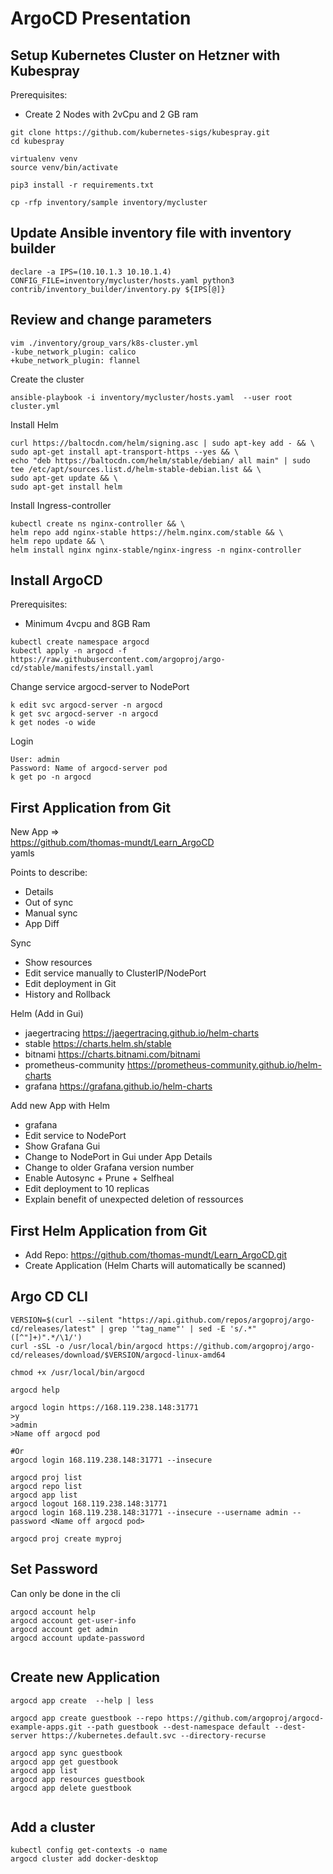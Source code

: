 # ArgoCD Presentation

## Setup Kubernetes Cluster on Hetzner with Kubespray

Prerequisites:
- Create 2 Nodes with 2vCpu and 2 GB ram 


```
git clone https://github.com/kubernetes-sigs/kubespray.git
cd kubespray

virtualenv venv
source venv/bin/activate

pip3 install -r requirements.txt

```

```
cp -rfp inventory/sample inventory/mycluster
```



## Update Ansible inventory file with inventory builder
```
declare -a IPS=(10.10.1.3 10.10.1.4)
CONFIG_FILE=inventory/mycluster/hosts.yaml python3 contrib/inventory_builder/inventory.py ${IPS[@]}
```


## Review and change parameters
```
vim ./inventory/group_vars/k8s-cluster.yml
-kube_network_plugin: calico
+kube_network_plugin: flannel
```


Create the cluster
```
ansible-playbook -i inventory/mycluster/hosts.yaml  --user root cluster.yml
```


Install Helm
```
curl https://baltocdn.com/helm/signing.asc | sudo apt-key add - && \
sudo apt-get install apt-transport-https --yes && \
echo "deb https://baltocdn.com/helm/stable/debian/ all main" | sudo tee /etc/apt/sources.list.d/helm-stable-debian.list && \
sudo apt-get update && \
sudo apt-get install helm
```


Install Ingress-controller
```
kubectl create ns nginx-controller && \
helm repo add nginx-stable https://helm.nginx.com/stable && \
helm repo update && \
helm install nginx nginx-stable/nginx-ingress -n nginx-controller
```


## Install ArgoCD

Prerequisites:
- Minimum 4vcpu and 8GB Ram  

```
kubectl create namespace argocd
kubectl apply -n argocd -f https://raw.githubusercontent.com/argoproj/argo-cd/stable/manifests/install.yaml
```

Change service argocd-server to NodePort
```
k edit svc argocd-server -n argocd
k get svc argocd-server -n argocd
k get nodes -o wide
```

Login
```
User: admin
Password: Name of argocd-server pod
k get po -n argocd
```



## First Application from Git

New App =>  
https://github.com/thomas-mundt/Learn_ArgoCD  
yamls  

Points to describe:  
- Details  
- Out of sync  
- Manual sync  
- App Diff  

Sync  
- Show resources  
- Edit service manually to ClusterIP/NodePort  
- Edit deployment in Git  
- History and Rollback  

Helm (Add in Gui)  
- jaegertracing       	https://jaegertracing.github.io/helm-charts  
- stable              	https://charts.helm.sh/stable  
- bitnami             	https://charts.bitnami.com/bitnami  
- prometheus-community	https://prometheus-community.github.io/helm-charts  
- grafana             	https://grafana.github.io/helm-charts  

Add new App with Helm  
- grafana  
- Edit service to NodePort  
- Show Grafana Gui  
- Change to NodePort in Gui under App Details  
- Change to older Grafana version number  
- Enable Autosync + Prune + Selfheal  
- Edit deployment to 10 replicas  
- Explain benefit of unexpected deletion of ressources  



## First Helm Application from Git

- Add Repo: https://github.com/thomas-mundt/Learn_ArgoCD.git  
- Create Application (Helm Charts will automatically be scanned)  





## Argo CD CLI

```
VERSION=$(curl --silent "https://api.github.com/repos/argoproj/argo-cd/releases/latest" | grep '"tag_name"' | sed -E 's/.*"([^"]+)".*/\1/')
curl -sSL -o /usr/local/bin/argocd https://github.com/argoproj/argo-cd/releases/download/$VERSION/argocd-linux-amd64

chmod +x /usr/local/bin/argocd

argocd help

argocd login https://168.119.238.148:31771
>y
>admin
>Name off argocd pod

#Or
argocd login 168.119.238.148:31771 --insecure

argocd proj list
argocd repo list
argocd app list
argocd logout 168.119.238.148:31771
argocd login 168.119.238.148:31771 --insecure --username admin --password <Name off argocd pod>

argocd proj create myproj
```

## Set Password

Can only be done in the cli
```
argocd account help
argocd account get-user-info
argocd account get admin
argocd account update-password


```


## Create new Application

```
argocd app create  --help | less

argocd app create guestbook --repo https://github.com/argoproj/argocd-example-apps.git --path guestbook --dest-namespace default --dest-server https://kubernetes.default.svc --directory-recurse

argocd app sync guestbook
argocd app get guestbook
argocd app list
argocd app resources guestbook
argocd app delete guestbook


```


## Add a cluster

```
kubectl config get-contexts -o name
argocd cluster add docker-desktop
```



